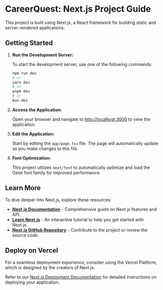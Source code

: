 # CareerQuest: Next.js Project Guide

This project is built using Next.js, a React framework for building static and server-rendered applications.

## Getting Started

1. **Run the Development Server:**

   To start the development server, use one of the following commands:

   ```bash
   npm run dev
   # or
   yarn dev
   # or
   pnpm dev
   # or
   bun dev
   ```

2. **Access the Application:**

   Open your browser and navigate to [http://localhost:3000](http://localhost:3000) to view the application.

3. **Edit the Application:**

   Start by editing the `app/page.tsx` file. The page will automatically update as you make changes to this file.

4. **Font Optimization:**

   This project utilizes `next/font` to automatically optimize and load the Geist font family for improved performance.

## Learn More

To dive deeper into Next.js, explore these resources:

- **[Next.js Documentation](https://nextjs.org/docs)** - Comprehensive guide on Next.js features and API.
- **[Learn Next.js](https://nextjs.org/learn)** - An interactive tutorial to help you get started with Next.js.
- **[Next.js GitHub Repository](https://github.com/vercel/next.js)** - Contribute to the project or review the source code.

## Deploy on Vercel

For a seamless deployment experience, consider using the Vercel Platform, which is designed by the creators of Next.js.

Refer to our [Next.js Deployment Documentation](https://nextjs.org/docs/deployment) for detailed instructions on deploying your application.
